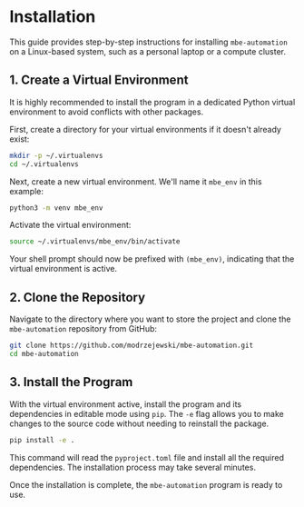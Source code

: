 # Installation

This guide provides step-by-step instructions for installing `mbe-automation` on a Linux-based system, such as a personal laptop or a compute cluster.

## 1. Create a Virtual Environment

It is highly recommended to install the program in a dedicated Python virtual environment to avoid conflicts with other packages.

First, create a directory for your virtual environments if it doesn't already exist:

```bash
mkdir -p ~/.virtualenvs
cd ~/.virtualenvs
```

Next, create a new virtual environment. We'll name it `mbe_env` in this example:

```bash
python3 -m venv mbe_env
```

Activate the virtual environment:

```bash
source ~/.virtualenvs/mbe_env/bin/activate
```

Your shell prompt should now be prefixed with `(mbe_env)`, indicating that the virtual environment is active.

## 2. Clone the Repository

Navigate to the directory where you want to store the project and clone the `mbe-automation` repository from GitHub:

```bash
git clone https://github.com/modrzejewski/mbe-automation.git
cd mbe-automation
```

## 3. Install the Program

With the virtual environment active, install the program and its dependencies in editable mode using `pip`. The `-e` flag allows you to make changes to the source code without needing to reinstall the package.

```bash
pip install -e .
```

This command will read the `pyproject.toml` file and install all the required dependencies. The installation process may take several minutes.

Once the installation is complete, the `mbe-automation` program is ready to use.
